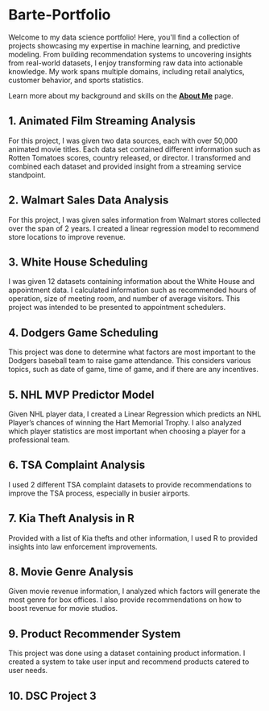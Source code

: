 # Barte-Portfolio
Welcome to my data science portfolio! Here, you'll find a collection of projects showcasing my expertise in machine learning, and predictive modeling. From building recommendation systems to uncovering insights from real-world datasets, I enjoy transforming raw data into actionable knowledge. My work spans multiple domains, including retail analytics, customer behavior, and sports statistics.

Learn more about my background and skills on the **[About Me](https://yourusername.github.io/Barte-Portfolio/about.html)** page.

## 1.	 Animated Film Streaming Analysis
For this project, I was given two data sources, each with over 50,000 animated movie titles. Each data set contained different information such as Rotten Tomatoes scores, country released, or director. I transformed and combined each dataset and provided insight from a streaming service standpoint.
## 2.	Walmart Sales Data Analysis
For this project, I was given sales information from Walmart stores collected over the span of 2 years. I created a linear regression model to recommend store locations to improve revenue. 
## 3.	 White House Scheduling
I was given 12 datasets containing information about the White House and appointment data. I calculated information such as recommended hours of operation, size of meeting room, and number of average visitors. This project was intended to be presented to appointment schedulers. 
## 4.	 Dodgers Game Scheduling
This project was done to determine what factors are most important to the Dodgers baseball team to raise game attendance. This considers various topics, such as date of game, time of game, and if there are any incentives. 
## 5.	NHL MVP Predictor Model
Given NHL player data, I created a Linear Regression which predicts an NHL Player’s chances of winning the Hart Memorial Trophy. I also analyzed which player statistics are most important when choosing a player for a professional team. 
## 6.	TSA Complaint Analysis
I used 2 different TSA complaint datasets to provide recommendations to improve the TSA process, especially in busier airports. 
## 7.	Kia Theft Analysis in R
Provided with a list of Kia thefts and other information, I used R to provided insights into law enforcement improvements. 
## 8.	Movie Genre Analysis
Given movie revenue information, I analyzed which factors will generate the most genre for box offices. I also provide recommendations on how to boost revenue for movie studios. 
## 9.	Product Recommender System
This project was done using a dataset containing product information. I created a system to take user input and recommend products catered to user needs.
## 10.	 DSC Project 3
